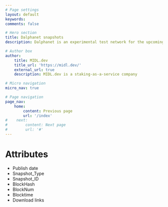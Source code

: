 ```yaml
---
# Page settings
layout: default
keywords:
comments: false

# Hero section
title: Dalphanet snapshots
description: Dalphanet is an experimental test network for the upcoming protocol proposal. 

# Author box
author:
    title: MIDL.dev
    title_url: 'https://midl.dev/'
    external_url: true
    description: MIDL.dev is a staking-as-a-service company

# Micro navigation
micro_nav: true

# Page navigation
page_nav:
    home:
        content: Previous page
        url: '/index'
#    next:
#        content: Next page
#        url: '#'
---
```


# Attributes
 * Publish date
 * Snapshot_Type
 * Snapshot_ID
 * BlockHash
 * BlockNum
 * Blocktime
 * Download links